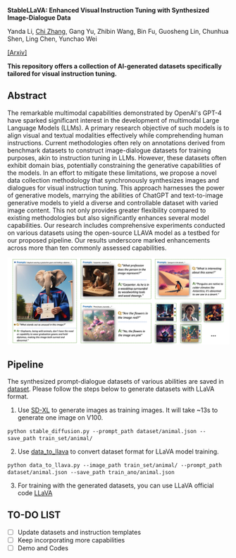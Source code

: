 **StableLLaVA: Enhanced Visual Instruction Tuning with Synthesized Image-Dialogue Data**

Yanda Li, [Chi Zhang](https://icoz69.github.io/), Gang Yu, Zhibin Wang, Bin Fu, Guosheng Lin, Chunhua Shen, Ling Chen, Yunchao Wei

[[Arxiv]](https://arxiv.org/abs/2308.10253v1)

**This repository offers a collection of AI-generated datasets specifically tailored for visual instruction tuning.**

## Abstract

 The remarkable multimodal capabilities demonstrated by OpenAI's GPT-4 have sparked significant interest in the development of multimodal Large Language Models (LLMs). A primary research objective of such models is to  align visual and textual modalities effectively while comprehending human instructions.
 Current methodologies often rely on annotations derived from benchmark datasets to construct image-dialogue datasets for training purposes, akin to instruction tuning in LLMs. However,  these datasets often exhibit domain bias, potentially   constraining the generative capabilities of the models. In an effort to mitigate these limitations, we propose a novel data collection methodology that synchronously synthesizes images and dialogues for visual instruction tuning. This approach harnesses the power of generative models, marrying the abilities of ChatGPT and text-to-image generative models to yield a diverse and controllable dataset with varied image content. This not only provides greater flexibility compared to existing methodologies but also significantly enhances several model capabilities. Our research includes comprehensive experiments conducted on various  datasets using the open-source LLAVA model as a testbed for our proposed pipeline. Our results underscore marked enhancements across more than ten commonly assessed capabilities.

<img src='teaser.png'>

## Pipeline 
The synthesized prompt-dialogue datasets of various abilities are saved in [dataset](https://github.com/crystraldo/StableLLAVA/tree/main/dataset). Please follow the steps below to generate datasets with LLaVA format.

1. Use [SD-XL](https://github.com/crystraldo/StableLLAVA/blob/main/stable_diffusion.py) to generate images as training images. It will take ~13s to generate one image on V100.
```
python stable_diffusion.py --prompt_path dataset/animal.json --save_path train_set/animal/
```

2. Use [data_to_llava](https://github.com/crystraldo/StableLLAVA/blob/main/data_to_llava.py) to convert dataset format for LLaVA model training.
```
python data_to_llava.py --image_path train_set/animal/ --prompt_path dataset/animal.json --save_path train_ano/animal.json
```

3. For training with the generated datasets, you can use LLaVA official code [LLaVA](https://github.com/haotian-liu/LLaVA)


 ## TO-DO LIST
- [ ] Update datasets and instruction templates
- [ ] Keep incorporating more capabilities
- [ ] Demo and Codes
